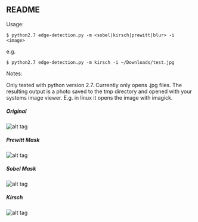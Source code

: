 README
--------------------

Usage:
```
$ python2.7 edge-detection.py -m <sobel|kirsch|prewitt|blur> -i <image>
```
e.g.

```
$ python2.7 edge-detection.py -m kirsch -i ~/Downloads/test.jpg
```

Notes:

Only tested with python version 2.7. Currently only opens .jpg files.
The resulting output is a photo saved to the tmp directory and opened
with your systems image viewer. E.g. in linux it opens the image with
imagick.

##### Original
![alt tag](http://imgur.com/IGedcAe.jpg)

##### Prewitt Mask
![alt tag](http://i.imgur.com/x0PexRu.jpg)

##### Sobel Mask
![alt tag](http://imgur.com/AeGiw40.jpg)

##### Kirsch
![alt tag](http://imgur.com/Pg106sC.jpg)



